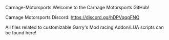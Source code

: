 Carnage-Motorsports
Welcome to the Carnage Motorsports GitHub!

Carnage Motorsports Discord: https://discord.gg/hDPVqqqFNQ

All files related to customizable Garry's Mod racing Addon/LUA scripts can be found here!

